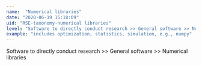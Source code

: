 ```yaml
---
name:  "Numerical libraries"
date: "2020-06-19 15:18:09"
uid: "RSE-taxonomy-numerical libraries"
level: "Software to directly conduct research >> General software >> Numerical libraries"
example: "includes optimization, statistics, simulation, e.g., numpy" 
---
```


Software to directly conduct research >> General software >> Numerical libraries